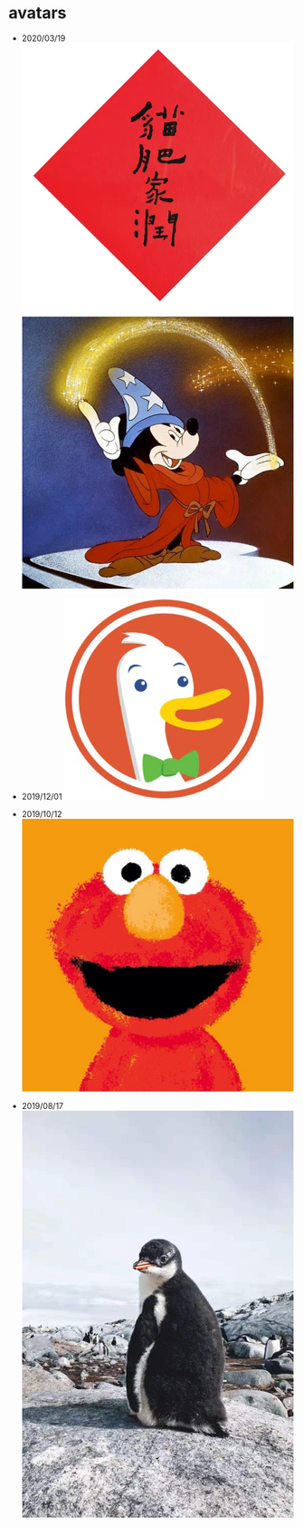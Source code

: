 # avatars

* 2020/03/19
![2019/03/19](/imgs/cat.jpeg)
![2019/03/19](/imgs/mikey.jpeg)

* 2019/12/01
![2019/12/01](/imgs/duckduckgo.jpeg)

* 2019/10/12
![2019/10/12](/imgs/zhimajie.jpeg)

* 2019/08/17
![2019/08/17](/imgs/WechatIMG193.jpeg)

